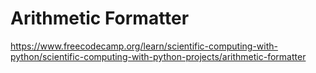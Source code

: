 # Arithmetic Formatter

https://www.freecodecamp.org/learn/scientific-computing-with-python/scientific-computing-with-python-projects/arithmetic-formatter

